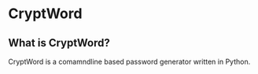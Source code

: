 # CryptWord 

## What is CryptWord?

CryptWord is a comamndline based password generator written in Python.


